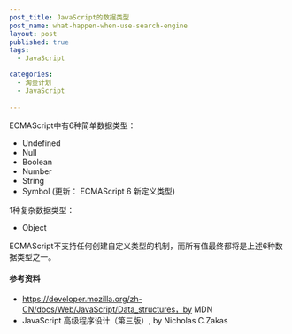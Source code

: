 ```yaml
---
post_title: JavaScript的数据类型
post_name: what-happen-when-use-search-engine
layout: post
published: true
tags:
  - JavaScript

categories:
  - 淘金计划
  - JavaScript
  
---
```


ECMAScript中有6种简单数据类型：

- Undefined
- Null
- Boolean
- Number
- String
-  Symbol (更新： ECMAScript 6 新定义类型)

1种复杂数据类型：

- Object

ECMAScript不支持任何创建自定义类型的机制，而所有值最终都将是上述6种数据类型之一。






#### 参考资料
- https://developer.mozilla.org/zh-CN/docs/Web/JavaScript/Data_structures，by MDN
- JavaScript 高级程序设计（第三版）, by Nicholas C.Zakas

